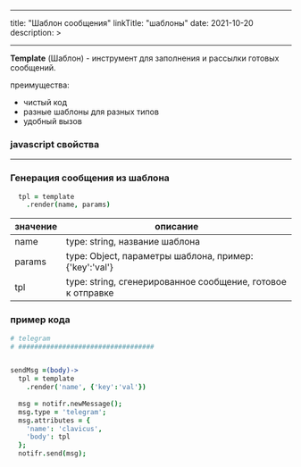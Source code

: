
---
title: "Шаблон сообщения"
linkTitle: "шаблоны"
date: 2021-10-20
description: >

---

**Template** (Шаблон) - инструмент для заполнения и рассылки готовых сообщений.

преимущества:
* чистый код
* разные шаблоны для разных типов
* удобный вызов


### javascript свойства


----------------

### Генерация сообщения из шаблона

```coffeescript
  tpl = template
    .render(name, params)
```

|  значение  | описание  |
|-------------|---------|
| name |    type: string, название шаблона   |
| params |   type: Object, параметры шаблона, пример: {'key':'val'}  |
| tpl | type: string, сгенерированное сообщение, готовое к отправке |

### пример кода

```coffeescript
# telegram
# ##################################


sendMsg =(body)->
  tpl = template
    .render('name', {'key':'val'})
  
  msg = notifr.newMessage();
  msg.type = 'telegram';
  msg.attributes = {
    'name': 'clavicus',
    'body': tpl
  };
  notifr.send(msg);
```
